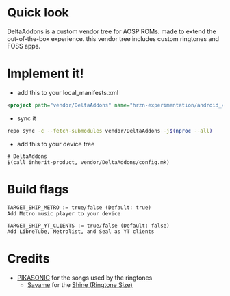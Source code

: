 # Quick look
DeltaAddons is a custom vendor tree for AOSP ROMs. made to extend the out-of-the-box experience. this vendor tree includes custom ringtones and FOSS apps.

# Implement it!
- add this to your local_manifests.xml
```xml
<project path="vendor/DeltaAddons" name="hrzn-experimentation/android_vendor_DeltaAddons" remote="github" revision="refs/heads/main"/>
```
- sync it
```bash
repo sync -c --fetch-submodules vendor/DeltaAddons -j$(nproc --all)
```
- add this to your device tree
```make
# DeltaAddons
$(call inherit-product, vendor/DeltaAddons/config.mk)
```

# Build flags
```make
TARGET_SHIP_METRO := true/false (Default: true)
Add Metro music player to your device

TARGET_SHIP_YT_CLIENTS := true/false (Default: false)
Add LibreTube, Metrolist, and Seal as YT clients
```

# Credits
- [PIKASONIC](https://www.youtube.com/@PIKASONIC) for the songs used by the ringtones
    - [Sayame](https://osu.ppy.sh/users/30409296) for the [Shine (Ringtone Size)](https://osu.ppy.sh/beatmapsets/2197150#osu/4649427)
